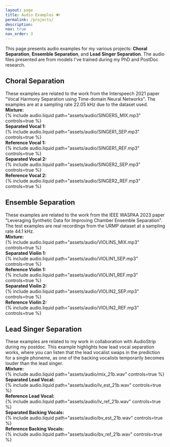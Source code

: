 ```yaml
---
layout: page
title: Audio Examples 🔊
permalink: /projects/
description: 
nav: true
nav_order: 3
---
```


This page presents audio examples for my various projects: **Choral Separation**, **Ensemble Separation**, and **Lead Singer Separation**. The audio files presented are from models I've trained during my PhD and PostDoc research.

<div class="row mt-3">
    <h2>Choral Separation</h2>
    <div class="caption">
    These examples are related to the work from the Interspeech 2021 paper "Vocal Harmony Separation using Time-domain Neural Networks". The examples are at a sampling rate 22.05 kHz due to the dataset used.
    </div>
    <div class="row">
        <div class="col-sm-3">
            <div><strong>Mixture:</strong></div>
            {% include audio.liquid path="assets/audio/SINGERS_MIX.mp3" controls=true %}
        </div>
        <div class="col-sm-3">
            <div><strong>Separated Vocal 1:</strong></div>
            {% include audio.liquid path="assets/audio/SINGER1_SEP.mp3" controls=true %}
            <div><strong>Reference Vocal 1:</strong></div>
            {% include audio.liquid path="assets/audio/SINGER1_REF.mp3" controls=true %}
        </div>
        <div class="col-sm-3">
             <div><strong>Separated Vocal 2:</strong></div>
            {% include audio.liquid path="assets/audio/SINGER2_SEP.mp3" controls=true %}
             <div><strong>Reference Vocal 2:</strong></div>
            {% include audio.liquid path="assets/audio/SINGER2_REF.mp3" controls=true %}
        </div>
    </div>
</div>

<div class="row mt-3">
    <h2>Ensemble Separation</h2>
    <div class="caption">
    These examples are related to the work from the IEEE WASPAA 2023 paper "Leveraging Synthetic Data for Improving Chamber Ensemble Separation". The test examples are real recordings from the URMP dataset at a sampling rate 44.1 kHz.
    </div>
    <div class="row">
        <div class="col-sm-3">
            <div><strong>Mixture:</strong></div>
            {% include audio.liquid path="assets/audio/VIOLINS_MIX.mp3" controls=true %}
        </div>
        <div class="col-sm-3">
            <div><strong>Separated Violin 1:</strong></div>
            {% include audio.liquid path="assets/audio/VIOLIN1_SEP.mp3" controls=true %}
            <div><strong>Reference Violin 1:</strong></div>
            {% include audio.liquid path="assets/audio/VIOLIN1_REF.mp3" controls=true %}
        </div>
        <div class="col-sm-3">
            <div><strong>Separated Violin 2:</strong></div>
            {% include audio.liquid path="assets/audio/VIOLIN2_SEP.mp3" controls=true %}
            <div><strong>Reference Violin 2:</strong></div>
            {% include audio.liquid path="assets/audio/VIOLIN2_REF.mp3" controls=true %}
        </div>
    </div>
</div>

<div class="row mt-3">
    <h2>Lead Singer Separation</h2>
    <div class="caption">
    These examples are related to my work in collaboration with AudioStrip during my postdoc. This example highlights how lead vocal separation works, where you can listen that the lead vocalist swaps in the prediction for a single phoneme, as one of the backing vocalists temporarily becomes louder than the lead singer.
    </div>
    <div class="row">
        <div class="col-sm-3">
            <div><strong>Mixture:</strong></div>
            {% include audio.liquid path="assets/audio/mix_21b.wav" controls=true %}
        </div>
        <div class="col-sm-3">
            <div><strong>Separated Lead Vocal:</strong></div>
            {% include audio.liquid path="assets/audio/lv_est_21b.wav" controls=true %}
            <div><strong>Reference Lead Vocal:</strong></div>
            {% include audio.liquid path="assets/audio/lv_ref_21b.wav" controls=true %}
        </div>
        <div class="col-sm-3">
            <div class="col-sm">
            <div><strong>Separated Backing Vocals:</strong></div>
           {% include audio.liquid path="assets/audio/bv_est_21b.wav" controls=true %}
            <div><strong>Reference Backing Vocals:</strong></div>
            {% include audio.liquid path="assets/audio/bv_ref_21b.wav" controls=true %}
        </div>
    </div>
</div>
